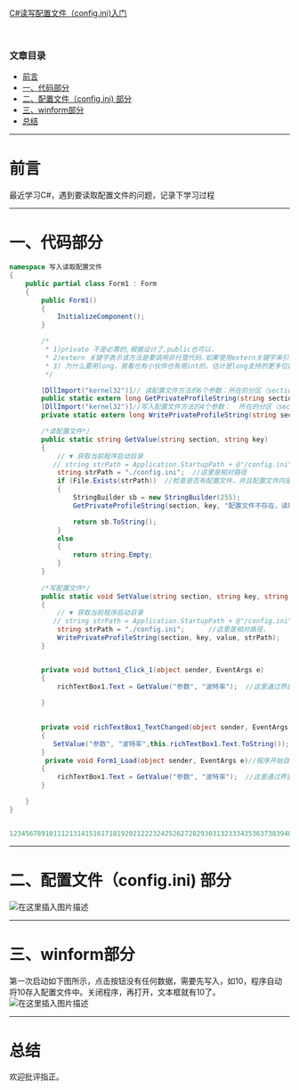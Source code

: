 [C#读写配置文件（config.ini)入门](https://blog.csdn.net/kidylong/article/details/124542096)

​                                            



### 文章目录

- [前言](#_6)
- [一、代码部分](#_14)
- [二、配置文件（config.ini) 部分](#configini__88)
- [三、winform部分](#winform_94)
- [总结](#_99)



------

# 前言

最近学习C#，遇到要读取配置文件的问题，记录下学习过程

------

# 一、代码部分

```csharp
namespace 写入读取配置文件
{
    public partial class Form1 : Form
    {
        public Form1()
        {
            InitializeComponent();
        }

        /*
         * 1)private 不是必需的,根据设计了,public也可以.
         * 2)extern 关键字表示该方法是要调用非托管代码.如果使用extern关键字来引入非托管代码,则必须也同时使用static.为什么要用static,是因为你调用非托管代码,总得有个入口点吧,那么你声明的这个GetPrivateProfileString方法就是你要调用的非托管代码的入口.想想Main函数,是不是也必须是static呢.
         * 3) 为什么要用long，我看也有小伙伴也有用int的，估计是long支持的更多位数
         */

        [DllImport("kernel32")]// 读配置文件方法的6个参数：所在的分区（section）、 键值、     初始缺省值、   StringBuilder、  参数长度上限 、配置文件路径
        public static extern long GetPrivateProfileString(string section, string key, string defaultValue, StringBuilder retVal, int size, string filePath);
        [DllImport("kernel32")]//写入配置文件方法的4个参数：  所在的分区（section）、  键值、     参数值、       配置文件路径
        private static extern long WritePrivateProfileString(string section, string key, string value, string filePath);

        /*读配置文件*/
        public static string GetValue(string section, string key)
        {
            // ▼ 获取当前程序启动目录
           // string strPath = Application.StartupPath + @"/config.ini"; 这里是绝对路径
            string strPath = "./config.ini";  //这里是相对路径
            if (File.Exists(strPath))  //检查是否有配置文件，并且配置文件内是否有相关数据。
            {
                StringBuilder sb = new StringBuilder(255);
                GetPrivateProfileString(section, key, "配置文件不存在，读取未成功!", sb, 255, strPath);

                return sb.ToString();
            }
            else
            {
                return string.Empty;
            }
        }
        
        /*写配置文件*/
        public static void SetValue(string section, string key, string value)
        {
            // ▼ 获取当前程序启动目录
           // string strPath = Application.StartupPath + @"/config.ini";  这里是绝对路径
            string strPath = "./config.ini";      //这里是相对路径，
            WritePrivateProfileString(section, key, value, strPath);
        }


        private void button1_Click_1(object sender, EventArgs e)
        {
            richTextBox1.Text = GetValue("参数", "波特率");  //这里通过界面的按钮，读取配置文件。
 
        }

   
        private void richTextBox1_TextChanged(object sender, EventArgs e)//当winform界面的数据更改时，自动保存到配置文件，以便下次打开时保持最后更改的数据
        {
           SetValue("参数", "波特率",this.richTextBox1.Text.ToString());      
        }
         private void Form1_Load(object sender, EventArgs e)//程序开始自动读取上一次配置后的文件
        {
            richTextBox1.Text = GetValue("参数", "波特率");  //这里通过界面的按钮，读取配置文件。
        }

    }
}


123456789101112131415161718192021222324252627282930313233343536373839404142434445464748495051525354555657585960616263646566676869
```

------

# 二、配置文件（config.ini) 部分

![在这里插入图片描述](E:\codes\c-sharp\Imag\2fe49329ed644e9180a097329952f1e9.png)

------

# 三、winform部分

第一次启动如下图所示，点击按钮没有任何数据，需要先写入，如10，程序自动将10存入配置文件中。关闭程序，再打开，文本框就有10了。
 ![在这里插入图片描述](E:\codes\c-sharp\Imag\0877e49a943c4556a64c9e1f46a780cf.png)

------

# 总结

欢迎批评指正。